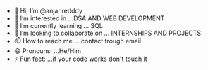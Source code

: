 - 👋 Hi, I’m @anjanredddy
- 👀 I’m interested in ...DSA AND WEB DEVELOPMENT 
- 🌱 I’m currently learning ... SQL
- 💞️ I’m looking to collaborate on ... INTERNSHIPS AND PROJECTS
- 📫 How to reach me ... contact trough email
- 😄 Pronouns: ...He/Him
- ⚡ Fun fact: ...if your code works don't touch it

<!---
anjanredddy/anjanredddy is a ✨ special ✨ repository because its `README.md` (this file) appears on your GitHub profile.
You can click the Preview link to take a look at your changes.
--->
